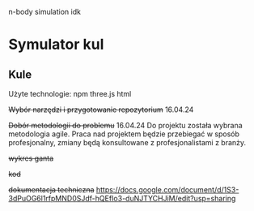 n-body simulation idk

# Symulator kul
## Kule

Użyte technologie:
npm
three.js
html


<s>Wybór narzędzi i przygotowanie repozytorium</s> 16.04.24


<s>Dobór metodologii do problemu</s> 16.04.24
Do projektu została wybrana metodologia agile. Praca nad projektem będzie przebiegać w sposób profesjonalny, zmiany będą konsultowane z profesjonalistami z branży.

<s>wykres ganta</s>

<s>kod</s>

<s>dokumentacja techniczna</s> https://docs.google.com/document/d/1S3-3dPuOG6l1rfpMND0SJdf-hQEfIo3-duNJTYCHJiM/edit?usp=sharing

<s></s>
